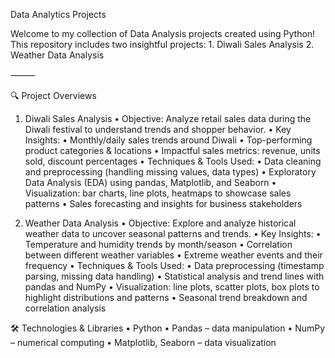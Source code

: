 Data Analytics Projects

Welcome to my collection of Data Analysis projects created using Python! This repository includes two insightful projects:
	1.	Diwali Sales Analysis
	2.	Weather Data Analysis

⸻

🔍 Project Overviews

1. Diwali Sales Analysis
	•	Objective: Analyze retail sales data during the Diwali festival to understand trends and shopper behavior.
	•	Key Insights:
	•	Monthly/daily sales trends around Diwali
	•	Top-performing product categories & locations
	•	Impactful sales metrics: revenue, units sold, discount percentages
	•	Techniques & Tools Used:
	•	Data cleaning and preprocessing (handling missing values, data types)
	•	Exploratory Data Analysis (EDA) using pandas, Matplotlib, and Seaborn
	•	Visualization: bar charts, line plots, heatmaps to showcase sales patterns
	•	Sales forecasting and insights for business stakeholders


2. Weather Data Analysis
	•	Objective: Explore and analyze historical weather data to uncover seasonal patterns and trends.
	•	Key Insights:
	•	Temperature and humidity trends by month/season
	•	Correlation between different weather variables
	•	Extreme weather events and their frequency
	•	Techniques & Tools Used:
	•	Data preprocessing (timestamp parsing, missing data handling)
	•	Statistical analysis and trend lines with pandas and NumPy
	•	Visualization: line plots, scatter plots, box plots to highlight distributions and patterns
	•	Seasonal trend breakdown and correlation analysis

🛠️ Technologies & Libraries
	•	Python
	•	Pandas – data manipulation
	•	NumPy – numerical computing
	•	Matplotlib, Seaborn – data visualization
